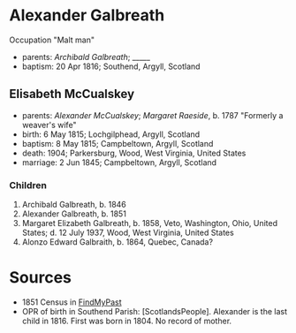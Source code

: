 # Alexander Galbreath

Occupation "Malt man"

- parents: *Archibald Galbreath*; _____
- baptism: 20 Apr 1816; Southend, Argyll, Scotland

## Elisabeth McCualskey

- parents: *Alexander McCualskey*; *Margaret Raeside*, b. 1787 "Formerly a weaver's wife"
- birth: 6 May 1815; Lochgilphead, Argyll, Scotland
- baptism: 8 May 1815;  Campbeltown, Argyll, Scotland
- death: 1904; Parkersburg, Wood, West Virginia, United States
- marriage: 2 Jun 1845; Campbeltown, Argyll, Scotland

### Children

1. Archibald Galbreath, b. 1846
2. Alexander Galbreath, b. 1851
3. Margaret Elizabeth Galbreath, b. 1858, Veto, Washington, Ohio, United States; d. 12 July 1937, Wood, West Virginia, United States
4. Alonzo Edward Galbraith, b. 1864, Quebec, Canada?

# Sources

- 1851 Census in [FindMyPast](https://www.findmypast.com/transcript?id=GBC%2F1851%2F0019255793)
- OPR of birth in Southend Parish: [ScotlandsPeople].  Alexander is the last child in 1816.  First was born in 1804.  No record of mother.
